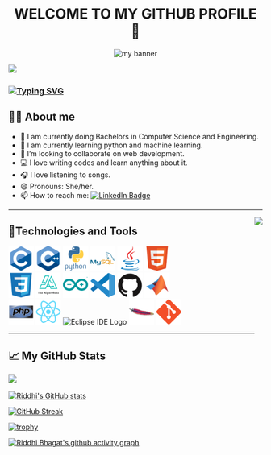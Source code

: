 <h1 align="center">WELCOME TO MY GITHUB PROFILE 👋 </h1>

<p align="center">

  <img src="https://user-images.githubusercontent.com/72887868/189529255-1b2f6a34-75ce-4a17-aa04-a27b81d96d3b.png" alt="my banner">
 
</p>

<a href="https://github.com/404"><img src="https://user-images.githubusercontent.com/73097560/115834477-dbab4500-a447-11eb-908a-139a6edaec5c.gif"></a>

### [![Typing SVG](https://readme-typing-svg.herokuapp.com/?lines=Hey,+there!+👋;I+am+Riddhi...;&size=25)](https://git.io/typing-svg)


## 👩‍💻 About me 

- 🔭 I am currently doing Bachelors in Computer Science and Engineering.
- 🌱 I am currently learning python and machine learning.
- 👯 I’m looking to collaborate on web development.
- 💻 I love writing codes and learn anything about it.
- 🎧 I love listening to songs.
- 😄 Pronouns: She/her.
- 📫 How to reach me: [![LinkedIn Badge](https://img.shields.io/badge/LinkedIn-Profile-informational?style=flat&logo=linkedin&logoColor=white&color=0D76A8)](https://www.linkedin.com/in/riddhi-bhagat-1a19201b3/)

---

<img align="right" height="250" src = "https://github.com/prathimacode-hub/prathimacode-hub/blob/main/Profile%20Assets/MyOctocat.gif">

## 🔧Technologies and Tools

<img src="https://github.com/devicons/devicon/blob/master/icons/c/c-original.svg" alt="C Logo" width="50" height="50"/> <img src="https://github.com/devicons/devicon/blob/master/icons/cplusplus/cplusplus-original.svg" alt="Cpp Logo" width="50" height="50"/> <img src="https://github.com/devicons/devicon/blob/master/icons/python/python-original-wordmark.svg" alt="Python Logo" width="50" height="50"/> <img src="https://github.com/devicons/devicon/blob/master/icons/mysql/mysql-original-wordmark.svg" alt="MySQL Logo" width="50" height="50"/> <img src="https://github.com/devicons/devicon/blob/master/icons/java/java-original.svg" alt="JAVA Logo" width="50" height="50"/> <img src="https://github.com/devicons/devicon/blob/master/icons/html5/html5-original.svg" alt="HTML Logo" width="50" height="50"/> 
<br>
<img src="https://github.com/devicons/devicon/blob/master/icons/css3/css3-original.svg" alt="CSS Logo" width="50" height="50"/> <img src="https://github.com/devicons/devicon/blob/master/icons/thealgorithms/thealgorithms-original-wordmark.svg" alt="The Algorithms Logo" width="50" height="50"/> <img src="https://github.com/devicons/devicon/blob/master/icons/arduino/arduino-original.svg" alt="Arduino Logo" width="50" height="50"/> <img src="https://github.com/devicons/devicon/blob/master/icons/vscode/vscode-original.svg" alt="VScode Logo" width="50" height="50"/> <img src="https://github.com/devicons/devicon/blob/master/icons/github/github-original.svg" alt="Github Logo" width="50" height="50"/> <img src="https://github.com/devicons/devicon/blob/master/icons/matlab/matlab-original.svg" alt="MatLab Logo" width="50" height="50"/>
<br>
<img src="https://github.com/devicons/devicon/blob/master/icons/php/php-original.svg" alt="PHP Logo" width="50" height="50"/>
<img src="https://github.com/devicons/devicon/blob/master/icons/react/react-original.svg" alt="React Logo" width="50" height="50"/>
<img src="https://github.com/simple-icons/simple-icons/blob/develop/icons/eclipseide.svg" alt="Eclipse IDE Logo" width="50" height="50"/>
<img src="https://github.com/devicons/devicon/blob/master/icons/apache/apache-original.svg" alt="Apache Logo" width="50" height="50"/>
<img src="https://github.com/devicons/devicon/blob/master/icons/git/git-original.svg" alt="Git Logo" width="50" height="50"/>

---

## &#x1f4c8; My GitHub Stats

![](https://komarev.com/ghpvc/?username=Riddhi9570&color=red)

[![Riddhi's GitHub stats](https://github-readme-stats.vercel.app/api?username=riddhi9570&theme=synthwave)](https://github.com/anuraghazra/github-readme-stats)

[![GitHub Streak](http://github-readme-streak-stats.herokuapp.com?user=riddhi9570&theme=blue-green&date_format=j%20M%5B%20Y%5D)](https://git.io/streak-stats)

[![trophy](https://github-profile-trophy.vercel.app/?username=riddhi9570&theme=monokai&row=1)](https://github.com/ryo-ma/github-profile-trophy)

[![Riddhi Bhagat's github activity graph](https://activity-graph.herokuapp.com/graph?username=riddhi9570&theme=react-dark)](https://github.com/ashutosh00710/github-readme-activity-graph)
